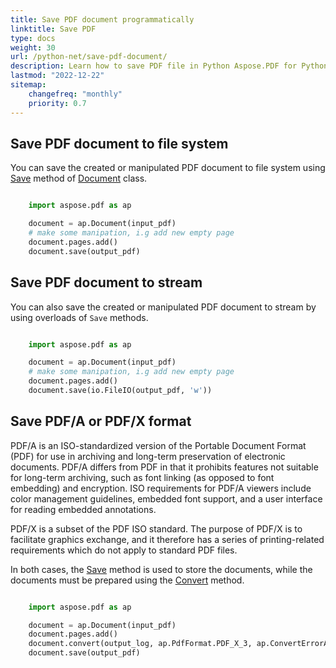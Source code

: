 ```yaml
---
title: Save PDF document programmatically
linktitle: Save PDF
type: docs
weight: 30
url: /python-net/save-pdf-document/
description: Learn how to save PDF file in Python Aspose.PDF for Python via .NET library. Save PDF document to file system, to stream, and in Web applications.
lastmod: "2022-12-22"
sitemap:
    changefreq: "monthly"
    priority: 0.7
---
```


## Save PDF document to file system

You can save the created or manipulated PDF document to file system using [Save](https://reference.aspose.com/pdf/python-net/aspose.pdf/document/#methods) method of [Document](https://reference.aspose.com/pdf/python-net/aspose.pdf/document/) class.

```python

    import aspose.pdf as ap

    document = ap.Document(input_pdf)
    # make some manipation, i.g add new empty page
    document.pages.add()
    document.save(output_pdf)
```

## Save PDF document to stream

You can also save the created or manipulated PDF document to stream by using overloads of `Save` methods.

```python

    import aspose.pdf as ap

    document = ap.Document(input_pdf)
    # make some manipation, i.g add new empty page
    document.pages.add()
    document.save(io.FileIO(output_pdf, 'w'))
```

## Save PDF/A or PDF/X format

PDF/A is an ISO-standardized version of the Portable Document Format (PDF) for use in archiving and long-term preservation of electronic documents.
PDF/A differs from PDF in that it prohibits features not suitable for long-term archiving, such as font linking (as opposed to font embedding) and encryption. ISO requirements for PDF/A viewers include color management guidelines, embedded font support, and a user interface for reading embedded annotations.

PDF/X is a subset of the PDF ISO standard. The purpose of PDF/X is to facilitate graphics exchange, and it therefore has a series of printing-related requirements which do not apply to standard PDF files.

In both cases, the [Save](https://reference.aspose.com/pdf/python-net/aspose.pdf/document/#methods) method is used to store the documents, while the documents must be prepared using the [Convert](https://reference.aspose.com/pdf/python-net/aspose.pdf/document/#methods) method.

```python

    import aspose.pdf as ap

    document = ap.Document(input_pdf)
    document.pages.add()
    document.convert(output_log, ap.PdfFormat.PDF_X_3, ap.ConvertErrorAction.DELETE)
    document.save(output_pdf)
```
